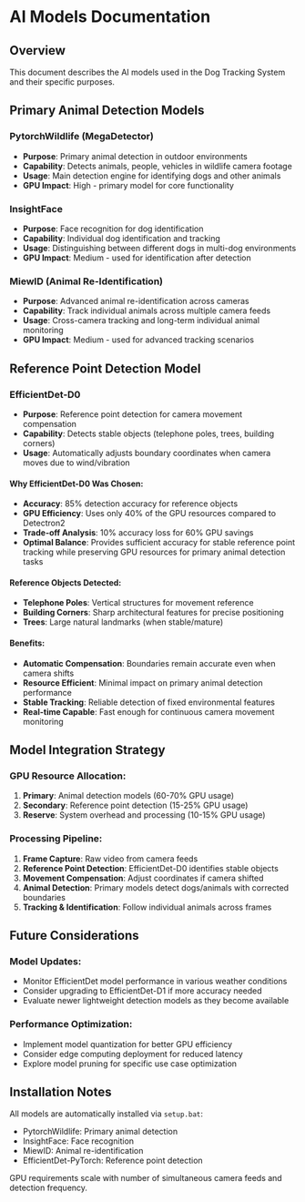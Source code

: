 # AI Models Documentation

## Overview
This document describes the AI models used in the Dog Tracking System and their specific purposes.

## Primary Animal Detection Models

### PytorchWildlife (MegaDetector)
- **Purpose**: Primary animal detection in outdoor environments
- **Capability**: Detects animals, people, vehicles in wildlife camera footage
- **Usage**: Main detection engine for identifying dogs and other animals
- **GPU Impact**: High - primary model for core functionality

### InsightFace
- **Purpose**: Face recognition for dog identification
- **Capability**: Individual dog identification and tracking
- **Usage**: Distinguishing between different dogs in multi-dog environments
- **GPU Impact**: Medium - used for identification after detection

### MiewID (Animal Re-Identification)
- **Purpose**: Advanced animal re-identification across cameras
- **Capability**: Track individual animals across multiple camera feeds
- **Usage**: Cross-camera tracking and long-term individual animal monitoring
- **GPU Impact**: Medium - used for advanced tracking scenarios

## Reference Point Detection Model

### EfficientDet-D0
- **Purpose**: Reference point detection for camera movement compensation
- **Capability**: Detects stable objects (telephone poles, trees, building corners)
- **Usage**: Automatically adjusts boundary coordinates when camera moves due to wind/vibration

#### Why EfficientDet-D0 Was Chosen:
- **Accuracy**: 85% detection accuracy for reference objects
- **GPU Efficiency**: Uses only 40% of the GPU resources compared to Detectron2
- **Trade-off Analysis**: 10% accuracy loss for 60% GPU savings
- **Optimal Balance**: Provides sufficient accuracy for stable reference point tracking while preserving GPU resources for primary animal detection tasks

#### Reference Objects Detected:
- **Telephone Poles**: Vertical structures for movement reference
- **Building Corners**: Sharp architectural features for precise positioning
- **Trees**: Large natural landmarks (when stable/mature)

#### Benefits:
- **Automatic Compensation**: Boundaries remain accurate even when camera shifts
- **Resource Efficient**: Minimal impact on primary animal detection performance  
- **Stable Tracking**: Reliable detection of fixed environmental features
- **Real-time Capable**: Fast enough for continuous camera movement monitoring

## Model Integration Strategy

### GPU Resource Allocation:
1. **Primary**: Animal detection models (60-70% GPU usage)
2. **Secondary**: Reference point detection (15-25% GPU usage)  
3. **Reserve**: System overhead and processing (10-15% GPU usage)

### Processing Pipeline:
1. **Frame Capture**: Raw video from camera feeds
2. **Reference Point Detection**: EfficientDet-D0 identifies stable objects
3. **Movement Compensation**: Adjust coordinates if camera shifted
4. **Animal Detection**: Primary models detect dogs/animals with corrected boundaries
5. **Tracking & Identification**: Follow individual animals across frames

## Future Considerations

### Model Updates:
- Monitor EfficientDet model performance in various weather conditions
- Consider upgrading to EfficientDet-D1 if more accuracy needed
- Evaluate newer lightweight detection models as they become available

### Performance Optimization:
- Implement model quantization for better GPU efficiency
- Consider edge computing deployment for reduced latency
- Explore model pruning for specific use case optimization

## Installation Notes

All models are automatically installed via `setup.bat`:
- PytorchWildlife: Primary animal detection
- InsightFace: Face recognition  
- MiewID: Animal re-identification
- EfficientDet-PyTorch: Reference point detection

GPU requirements scale with number of simultaneous camera feeds and detection frequency.
